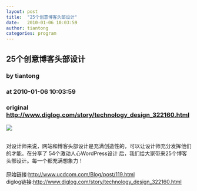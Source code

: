 ```yaml
---
layout: post
title:  "25个创意博客头部设计"
date:   2010-01-06 10:03:59
author: tiantong
categories: program
---
```


## 25个创意博客头部设计
### by tiantong
### at 2010-01-06 10:03:59
### original <http://www.diglog.com/story/technology_design_322160.html>

<p><a href="http://www.diglog.com/story/technology_design_322160.html"><img border="0" src="http://img.diglog.com/img/2010/1/middle_4b409e4daa0342dcb670816cc8b334cf.jpg"></a></p><br>对设计师来说，网站和博客头部设计是充满创造性的，可以让设计师充分发挥他们的才能。在分享了  54个激动人心WordPress设计  后，我们给大家带来25个博客头部设计。每一个都充满想象力！<br><br>原始链接:<a href="http://www.ucdcom.com/Blog/post/119.html">http://www.ucdcom.com/Blog/post/119.html</a><br>diglog链接:<a href="http://www.diglog.com/story/technology_design_322160.html">http://www.diglog.com/story/technology_design_322160.html</a>